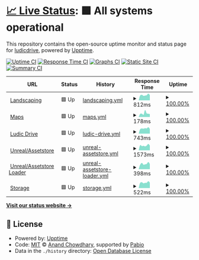 # [📈 Live Status](https://status.ludicdrive.com): <!--live status--> **🟩 All systems operational**

This repository contains the open-source uptime monitor and status page for [ludicdrive](https://status.ludicdrive.com), powered by [Upptime](https://github.com/upptime/upptime).

[![Uptime CI](https://github.com/ludicdrive/uptime-monitor/workflows/Uptime%20CI/badge.svg)](https://github.com/ludicdrive/uptime-monitor/actions?query=workflow%3A%22Uptime+CI%22)
[![Response Time CI](https://github.com/ludicdrive/uptime-monitor/workflows/Response%20Time%20CI/badge.svg)](https://github.com/ludicdrive/uptime-monitor/actions?query=workflow%3A%22Response+Time+CI%22)
[![Graphs CI](https://github.com/ludicdrive/uptime-monitor/workflows/Graphs%20CI/badge.svg)](https://github.com/ludicdrive/uptime-monitor/actions?query=workflow%3A%22Graphs+CI%22)
[![Static Site CI](https://github.com/ludicdrive/uptime-monitor/workflows/Static%20Site%20CI/badge.svg)](https://github.com/ludicdrive/uptime-monitor/actions?query=workflow%3A%22Static+Site+CI%22)
[![Summary CI](https://github.com/ludicdrive/uptime-monitor/workflows/Summary%20CI/badge.svg)](https://github.com/ludicdrive/uptime-monitor/actions?query=workflow%3A%22Summary+CI%22)

<!--start: status pages-->
<!-- This summary is generated by Upptime (https://github.com/upptime/upptime) -->
<!-- Do not edit this manually, your changes will be overwritten -->
<!-- prettier-ignore -->
| URL | Status | History | Response Time | Uptime |
| --- | ------ | ------- | ------------- | ------ |
| <img alt="" src="https://icons.duckduckgo.com/ip3/landscaping.ludicdrive.com.ico" height="13"> [Landscaping](https://landscaping.ludicdrive.com) | 🟩 Up | [landscaping.yml](https://github.com/ludicdrive/uptime-monitor/commits/HEAD/history/landscaping.yml) | <details><summary><img alt="Response time graph" src="./graphs/landscaping/response-time-week.png" height="20"> 812ms</summary><br><a href="https://status.ludicdrive.com/history/landscaping"><img alt="Response time 956" src="https://img.shields.io/endpoint?url=https%3A%2F%2Fraw.githubusercontent.com%2Fludicdrive%2Fuptime-monitor%2FHEAD%2Fapi%2Flandscaping%2Fresponse-time.json"></a><br><a href="https://status.ludicdrive.com/history/landscaping"><img alt="24-hour response time 778" src="https://img.shields.io/endpoint?url=https%3A%2F%2Fraw.githubusercontent.com%2Fludicdrive%2Fuptime-monitor%2FHEAD%2Fapi%2Flandscaping%2Fresponse-time-day.json"></a><br><a href="https://status.ludicdrive.com/history/landscaping"><img alt="7-day response time 812" src="https://img.shields.io/endpoint?url=https%3A%2F%2Fraw.githubusercontent.com%2Fludicdrive%2Fuptime-monitor%2FHEAD%2Fapi%2Flandscaping%2Fresponse-time-week.json"></a><br><a href="https://status.ludicdrive.com/history/landscaping"><img alt="30-day response time 841" src="https://img.shields.io/endpoint?url=https%3A%2F%2Fraw.githubusercontent.com%2Fludicdrive%2Fuptime-monitor%2FHEAD%2Fapi%2Flandscaping%2Fresponse-time-month.json"></a><br><a href="https://status.ludicdrive.com/history/landscaping"><img alt="1-year response time 956" src="https://img.shields.io/endpoint?url=https%3A%2F%2Fraw.githubusercontent.com%2Fludicdrive%2Fuptime-monitor%2FHEAD%2Fapi%2Flandscaping%2Fresponse-time-year.json"></a></details> | <details><summary><a href="https://status.ludicdrive.com/history/landscaping">100.00%</a></summary><a href="https://status.ludicdrive.com/history/landscaping"><img alt="All-time uptime 99.98%" src="https://img.shields.io/endpoint?url=https%3A%2F%2Fraw.githubusercontent.com%2Fludicdrive%2Fuptime-monitor%2FHEAD%2Fapi%2Flandscaping%2Fuptime.json"></a><br><a href="https://status.ludicdrive.com/history/landscaping"><img alt="24-hour uptime 100.00%" src="https://img.shields.io/endpoint?url=https%3A%2F%2Fraw.githubusercontent.com%2Fludicdrive%2Fuptime-monitor%2FHEAD%2Fapi%2Flandscaping%2Fuptime-day.json"></a><br><a href="https://status.ludicdrive.com/history/landscaping"><img alt="7-day uptime 100.00%" src="https://img.shields.io/endpoint?url=https%3A%2F%2Fraw.githubusercontent.com%2Fludicdrive%2Fuptime-monitor%2FHEAD%2Fapi%2Flandscaping%2Fuptime-week.json"></a><br><a href="https://status.ludicdrive.com/history/landscaping"><img alt="30-day uptime 100.00%" src="https://img.shields.io/endpoint?url=https%3A%2F%2Fraw.githubusercontent.com%2Fludicdrive%2Fuptime-monitor%2FHEAD%2Fapi%2Flandscaping%2Fuptime-month.json"></a><br><a href="https://status.ludicdrive.com/history/landscaping"><img alt="1-year uptime 99.98%" src="https://img.shields.io/endpoint?url=https%3A%2F%2Fraw.githubusercontent.com%2Fludicdrive%2Fuptime-monitor%2FHEAD%2Fapi%2Flandscaping%2Fuptime-year.json"></a></details>
| <img alt="" src="https://icons.duckduckgo.com/ip3/landscaping.ludicdrive.com.ico" height="13"> [Maps](https://maps.ludicdrive.com) | 🟩 Up | [maps.yml](https://github.com/ludicdrive/uptime-monitor/commits/HEAD/history/maps.yml) | <details><summary><img alt="Response time graph" src="./graphs/maps/response-time-week.png" height="20"> 178ms</summary><br><a href="https://status.ludicdrive.com/history/maps"><img alt="Response time 258" src="https://img.shields.io/endpoint?url=https%3A%2F%2Fraw.githubusercontent.com%2Fludicdrive%2Fuptime-monitor%2FHEAD%2Fapi%2Fmaps%2Fresponse-time.json"></a><br><a href="https://status.ludicdrive.com/history/maps"><img alt="24-hour response time 165" src="https://img.shields.io/endpoint?url=https%3A%2F%2Fraw.githubusercontent.com%2Fludicdrive%2Fuptime-monitor%2FHEAD%2Fapi%2Fmaps%2Fresponse-time-day.json"></a><br><a href="https://status.ludicdrive.com/history/maps"><img alt="7-day response time 178" src="https://img.shields.io/endpoint?url=https%3A%2F%2Fraw.githubusercontent.com%2Fludicdrive%2Fuptime-monitor%2FHEAD%2Fapi%2Fmaps%2Fresponse-time-week.json"></a><br><a href="https://status.ludicdrive.com/history/maps"><img alt="30-day response time 193" src="https://img.shields.io/endpoint?url=https%3A%2F%2Fraw.githubusercontent.com%2Fludicdrive%2Fuptime-monitor%2FHEAD%2Fapi%2Fmaps%2Fresponse-time-month.json"></a><br><a href="https://status.ludicdrive.com/history/maps"><img alt="1-year response time 258" src="https://img.shields.io/endpoint?url=https%3A%2F%2Fraw.githubusercontent.com%2Fludicdrive%2Fuptime-monitor%2FHEAD%2Fapi%2Fmaps%2Fresponse-time-year.json"></a></details> | <details><summary><a href="https://status.ludicdrive.com/history/maps">100.00%</a></summary><a href="https://status.ludicdrive.com/history/maps"><img alt="All-time uptime 99.99%" src="https://img.shields.io/endpoint?url=https%3A%2F%2Fraw.githubusercontent.com%2Fludicdrive%2Fuptime-monitor%2FHEAD%2Fapi%2Fmaps%2Fuptime.json"></a><br><a href="https://status.ludicdrive.com/history/maps"><img alt="24-hour uptime 100.00%" src="https://img.shields.io/endpoint?url=https%3A%2F%2Fraw.githubusercontent.com%2Fludicdrive%2Fuptime-monitor%2FHEAD%2Fapi%2Fmaps%2Fuptime-day.json"></a><br><a href="https://status.ludicdrive.com/history/maps"><img alt="7-day uptime 100.00%" src="https://img.shields.io/endpoint?url=https%3A%2F%2Fraw.githubusercontent.com%2Fludicdrive%2Fuptime-monitor%2FHEAD%2Fapi%2Fmaps%2Fuptime-week.json"></a><br><a href="https://status.ludicdrive.com/history/maps"><img alt="30-day uptime 100.00%" src="https://img.shields.io/endpoint?url=https%3A%2F%2Fraw.githubusercontent.com%2Fludicdrive%2Fuptime-monitor%2FHEAD%2Fapi%2Fmaps%2Fuptime-month.json"></a><br><a href="https://status.ludicdrive.com/history/maps"><img alt="1-year uptime 99.99%" src="https://img.shields.io/endpoint?url=https%3A%2F%2Fraw.githubusercontent.com%2Fludicdrive%2Fuptime-monitor%2FHEAD%2Fapi%2Fmaps%2Fuptime-year.json"></a></details>
| <img alt="" src="https://icons.duckduckgo.com/ip3/ludicdrive.com.ico" height="13"> [Ludic Drive](https://ludicdrive.com) | 🟩 Up | [ludic-drive.yml](https://github.com/ludicdrive/uptime-monitor/commits/HEAD/history/ludic-drive.yml) | <details><summary><img alt="Response time graph" src="./graphs/ludic-drive/response-time-week.png" height="20"> 743ms</summary><br><a href="https://status.ludicdrive.com/history/ludic-drive"><img alt="Response time 1190" src="https://img.shields.io/endpoint?url=https%3A%2F%2Fraw.githubusercontent.com%2Fludicdrive%2Fuptime-monitor%2FHEAD%2Fapi%2Fludic-drive%2Fresponse-time.json"></a><br><a href="https://status.ludicdrive.com/history/ludic-drive"><img alt="24-hour response time 783" src="https://img.shields.io/endpoint?url=https%3A%2F%2Fraw.githubusercontent.com%2Fludicdrive%2Fuptime-monitor%2FHEAD%2Fapi%2Fludic-drive%2Fresponse-time-day.json"></a><br><a href="https://status.ludicdrive.com/history/ludic-drive"><img alt="7-day response time 743" src="https://img.shields.io/endpoint?url=https%3A%2F%2Fraw.githubusercontent.com%2Fludicdrive%2Fuptime-monitor%2FHEAD%2Fapi%2Fludic-drive%2Fresponse-time-week.json"></a><br><a href="https://status.ludicdrive.com/history/ludic-drive"><img alt="30-day response time 814" src="https://img.shields.io/endpoint?url=https%3A%2F%2Fraw.githubusercontent.com%2Fludicdrive%2Fuptime-monitor%2FHEAD%2Fapi%2Fludic-drive%2Fresponse-time-month.json"></a><br><a href="https://status.ludicdrive.com/history/ludic-drive"><img alt="1-year response time 1190" src="https://img.shields.io/endpoint?url=https%3A%2F%2Fraw.githubusercontent.com%2Fludicdrive%2Fuptime-monitor%2FHEAD%2Fapi%2Fludic-drive%2Fresponse-time-year.json"></a></details> | <details><summary><a href="https://status.ludicdrive.com/history/ludic-drive">100.00%</a></summary><a href="https://status.ludicdrive.com/history/ludic-drive"><img alt="All-time uptime 99.97%" src="https://img.shields.io/endpoint?url=https%3A%2F%2Fraw.githubusercontent.com%2Fludicdrive%2Fuptime-monitor%2FHEAD%2Fapi%2Fludic-drive%2Fuptime.json"></a><br><a href="https://status.ludicdrive.com/history/ludic-drive"><img alt="24-hour uptime 100.00%" src="https://img.shields.io/endpoint?url=https%3A%2F%2Fraw.githubusercontent.com%2Fludicdrive%2Fuptime-monitor%2FHEAD%2Fapi%2Fludic-drive%2Fuptime-day.json"></a><br><a href="https://status.ludicdrive.com/history/ludic-drive"><img alt="7-day uptime 100.00%" src="https://img.shields.io/endpoint?url=https%3A%2F%2Fraw.githubusercontent.com%2Fludicdrive%2Fuptime-monitor%2FHEAD%2Fapi%2Fludic-drive%2Fuptime-week.json"></a><br><a href="https://status.ludicdrive.com/history/ludic-drive"><img alt="30-day uptime 100.00%" src="https://img.shields.io/endpoint?url=https%3A%2F%2Fraw.githubusercontent.com%2Fludicdrive%2Fuptime-monitor%2FHEAD%2Fapi%2Fludic-drive%2Fuptime-month.json"></a><br><a href="https://status.ludicdrive.com/history/ludic-drive"><img alt="1-year uptime 99.97%" src="https://img.shields.io/endpoint?url=https%3A%2F%2Fraw.githubusercontent.com%2Fludicdrive%2Fuptime-monitor%2FHEAD%2Fapi%2Fludic-drive%2Fuptime-year.json"></a></details>
| <img alt="" src="https://unrealassetstore.com/wp-content/uploads/2024/02/Square150x150Logo.png" height="13"> [Unreal/Assetstore](https://unrealassetstore.com) | 🟩 Up | [unreal-assetstore.yml](https://github.com/ludicdrive/uptime-monitor/commits/HEAD/history/unreal-assetstore.yml) | <details><summary><img alt="Response time graph" src="./graphs/unreal-assetstore/response-time-week.png" height="20"> 1573ms</summary><br><a href="https://status.ludicdrive.com/history/unreal-assetstore"><img alt="Response time 3648" src="https://img.shields.io/endpoint?url=https%3A%2F%2Fraw.githubusercontent.com%2Fludicdrive%2Fuptime-monitor%2FHEAD%2Fapi%2Funreal-assetstore%2Fresponse-time.json"></a><br><a href="https://status.ludicdrive.com/history/unreal-assetstore"><img alt="24-hour response time 1502" src="https://img.shields.io/endpoint?url=https%3A%2F%2Fraw.githubusercontent.com%2Fludicdrive%2Fuptime-monitor%2FHEAD%2Fapi%2Funreal-assetstore%2Fresponse-time-day.json"></a><br><a href="https://status.ludicdrive.com/history/unreal-assetstore"><img alt="7-day response time 1573" src="https://img.shields.io/endpoint?url=https%3A%2F%2Fraw.githubusercontent.com%2Fludicdrive%2Fuptime-monitor%2FHEAD%2Fapi%2Funreal-assetstore%2Fresponse-time-week.json"></a><br><a href="https://status.ludicdrive.com/history/unreal-assetstore"><img alt="30-day response time 1545" src="https://img.shields.io/endpoint?url=https%3A%2F%2Fraw.githubusercontent.com%2Fludicdrive%2Fuptime-monitor%2FHEAD%2Fapi%2Funreal-assetstore%2Fresponse-time-month.json"></a><br><a href="https://status.ludicdrive.com/history/unreal-assetstore"><img alt="1-year response time 3648" src="https://img.shields.io/endpoint?url=https%3A%2F%2Fraw.githubusercontent.com%2Fludicdrive%2Fuptime-monitor%2FHEAD%2Fapi%2Funreal-assetstore%2Fresponse-time-year.json"></a></details> | <details><summary><a href="https://status.ludicdrive.com/history/unreal-assetstore">100.00%</a></summary><a href="https://status.ludicdrive.com/history/unreal-assetstore"><img alt="All-time uptime 99.92%" src="https://img.shields.io/endpoint?url=https%3A%2F%2Fraw.githubusercontent.com%2Fludicdrive%2Fuptime-monitor%2FHEAD%2Fapi%2Funreal-assetstore%2Fuptime.json"></a><br><a href="https://status.ludicdrive.com/history/unreal-assetstore"><img alt="24-hour uptime 100.00%" src="https://img.shields.io/endpoint?url=https%3A%2F%2Fraw.githubusercontent.com%2Fludicdrive%2Fuptime-monitor%2FHEAD%2Fapi%2Funreal-assetstore%2Fuptime-day.json"></a><br><a href="https://status.ludicdrive.com/history/unreal-assetstore"><img alt="7-day uptime 100.00%" src="https://img.shields.io/endpoint?url=https%3A%2F%2Fraw.githubusercontent.com%2Fludicdrive%2Fuptime-monitor%2FHEAD%2Fapi%2Funreal-assetstore%2Fuptime-week.json"></a><br><a href="https://status.ludicdrive.com/history/unreal-assetstore"><img alt="30-day uptime 100.00%" src="https://img.shields.io/endpoint?url=https%3A%2F%2Fraw.githubusercontent.com%2Fludicdrive%2Fuptime-monitor%2FHEAD%2Fapi%2Funreal-assetstore%2Fuptime-month.json"></a><br><a href="https://status.ludicdrive.com/history/unreal-assetstore"><img alt="1-year uptime 99.92%" src="https://img.shields.io/endpoint?url=https%3A%2F%2Fraw.githubusercontent.com%2Fludicdrive%2Fuptime-monitor%2FHEAD%2Fapi%2Funreal-assetstore%2Fuptime-year.json"></a></details>
| <img alt="" src="https://unrealassetstore.com/wp-content/uploads/2024/02/Square150x150Logo.png" height="13"> [Unreal/Assetstore Loader](https://amm.assetstore-ue.com/user/ready) | 🟩 Up | [unreal-assetstore-loader.yml](https://github.com/ludicdrive/uptime-monitor/commits/HEAD/history/unreal-assetstore-loader.yml) | <details><summary><img alt="Response time graph" src="./graphs/unreal-assetstore-loader/response-time-week.png" height="20"> 398ms</summary><br><a href="https://status.ludicdrive.com/history/unreal-assetstore-loader"><img alt="Response time 793" src="https://img.shields.io/endpoint?url=https%3A%2F%2Fraw.githubusercontent.com%2Fludicdrive%2Fuptime-monitor%2FHEAD%2Fapi%2Funreal-assetstore-loader%2Fresponse-time.json"></a><br><a href="https://status.ludicdrive.com/history/unreal-assetstore-loader"><img alt="24-hour response time 336" src="https://img.shields.io/endpoint?url=https%3A%2F%2Fraw.githubusercontent.com%2Fludicdrive%2Fuptime-monitor%2FHEAD%2Fapi%2Funreal-assetstore-loader%2Fresponse-time-day.json"></a><br><a href="https://status.ludicdrive.com/history/unreal-assetstore-loader"><img alt="7-day response time 398" src="https://img.shields.io/endpoint?url=https%3A%2F%2Fraw.githubusercontent.com%2Fludicdrive%2Fuptime-monitor%2FHEAD%2Fapi%2Funreal-assetstore-loader%2Fresponse-time-week.json"></a><br><a href="https://status.ludicdrive.com/history/unreal-assetstore-loader"><img alt="30-day response time 433" src="https://img.shields.io/endpoint?url=https%3A%2F%2Fraw.githubusercontent.com%2Fludicdrive%2Fuptime-monitor%2FHEAD%2Fapi%2Funreal-assetstore-loader%2Fresponse-time-month.json"></a><br><a href="https://status.ludicdrive.com/history/unreal-assetstore-loader"><img alt="1-year response time 793" src="https://img.shields.io/endpoint?url=https%3A%2F%2Fraw.githubusercontent.com%2Fludicdrive%2Fuptime-monitor%2FHEAD%2Fapi%2Funreal-assetstore-loader%2Fresponse-time-year.json"></a></details> | <details><summary><a href="https://status.ludicdrive.com/history/unreal-assetstore-loader">100.00%</a></summary><a href="https://status.ludicdrive.com/history/unreal-assetstore-loader"><img alt="All-time uptime 99.92%" src="https://img.shields.io/endpoint?url=https%3A%2F%2Fraw.githubusercontent.com%2Fludicdrive%2Fuptime-monitor%2FHEAD%2Fapi%2Funreal-assetstore-loader%2Fuptime.json"></a><br><a href="https://status.ludicdrive.com/history/unreal-assetstore-loader"><img alt="24-hour uptime 100.00%" src="https://img.shields.io/endpoint?url=https%3A%2F%2Fraw.githubusercontent.com%2Fludicdrive%2Fuptime-monitor%2FHEAD%2Fapi%2Funreal-assetstore-loader%2Fuptime-day.json"></a><br><a href="https://status.ludicdrive.com/history/unreal-assetstore-loader"><img alt="7-day uptime 100.00%" src="https://img.shields.io/endpoint?url=https%3A%2F%2Fraw.githubusercontent.com%2Fludicdrive%2Fuptime-monitor%2FHEAD%2Fapi%2Funreal-assetstore-loader%2Fuptime-week.json"></a><br><a href="https://status.ludicdrive.com/history/unreal-assetstore-loader"><img alt="30-day uptime 100.00%" src="https://img.shields.io/endpoint?url=https%3A%2F%2Fraw.githubusercontent.com%2Fludicdrive%2Fuptime-monitor%2FHEAD%2Fapi%2Funreal-assetstore-loader%2Fuptime-month.json"></a><br><a href="https://status.ludicdrive.com/history/unreal-assetstore-loader"><img alt="1-year uptime 99.92%" src="https://img.shields.io/endpoint?url=https%3A%2F%2Fraw.githubusercontent.com%2Fludicdrive%2Fuptime-monitor%2FHEAD%2Fapi%2Funreal-assetstore-loader%2Fuptime-year.json"></a></details>
| <img alt="" src="https://icons.duckduckgo.com/ip3/cloud.ludicdrive.com.ico" height="13"> [Storage](https://cloud.ludicdrive.com) | 🟩 Up | [storage.yml](https://github.com/ludicdrive/uptime-monitor/commits/HEAD/history/storage.yml) | <details><summary><img alt="Response time graph" src="./graphs/storage/response-time-week.png" height="20"> 522ms</summary><br><a href="https://status.ludicdrive.com/history/storage"><img alt="Response time 584" src="https://img.shields.io/endpoint?url=https%3A%2F%2Fraw.githubusercontent.com%2Fludicdrive%2Fuptime-monitor%2FHEAD%2Fapi%2Fstorage%2Fresponse-time.json"></a><br><a href="https://status.ludicdrive.com/history/storage"><img alt="24-hour response time 450" src="https://img.shields.io/endpoint?url=https%3A%2F%2Fraw.githubusercontent.com%2Fludicdrive%2Fuptime-monitor%2FHEAD%2Fapi%2Fstorage%2Fresponse-time-day.json"></a><br><a href="https://status.ludicdrive.com/history/storage"><img alt="7-day response time 522" src="https://img.shields.io/endpoint?url=https%3A%2F%2Fraw.githubusercontent.com%2Fludicdrive%2Fuptime-monitor%2FHEAD%2Fapi%2Fstorage%2Fresponse-time-week.json"></a><br><a href="https://status.ludicdrive.com/history/storage"><img alt="30-day response time 578" src="https://img.shields.io/endpoint?url=https%3A%2F%2Fraw.githubusercontent.com%2Fludicdrive%2Fuptime-monitor%2FHEAD%2Fapi%2Fstorage%2Fresponse-time-month.json"></a><br><a href="https://status.ludicdrive.com/history/storage"><img alt="1-year response time 584" src="https://img.shields.io/endpoint?url=https%3A%2F%2Fraw.githubusercontent.com%2Fludicdrive%2Fuptime-monitor%2FHEAD%2Fapi%2Fstorage%2Fresponse-time-year.json"></a></details> | <details><summary><a href="https://status.ludicdrive.com/history/storage">100.00%</a></summary><a href="https://status.ludicdrive.com/history/storage"><img alt="All-time uptime 100.00%" src="https://img.shields.io/endpoint?url=https%3A%2F%2Fraw.githubusercontent.com%2Fludicdrive%2Fuptime-monitor%2FHEAD%2Fapi%2Fstorage%2Fuptime.json"></a><br><a href="https://status.ludicdrive.com/history/storage"><img alt="24-hour uptime 100.00%" src="https://img.shields.io/endpoint?url=https%3A%2F%2Fraw.githubusercontent.com%2Fludicdrive%2Fuptime-monitor%2FHEAD%2Fapi%2Fstorage%2Fuptime-day.json"></a><br><a href="https://status.ludicdrive.com/history/storage"><img alt="7-day uptime 100.00%" src="https://img.shields.io/endpoint?url=https%3A%2F%2Fraw.githubusercontent.com%2Fludicdrive%2Fuptime-monitor%2FHEAD%2Fapi%2Fstorage%2Fuptime-week.json"></a><br><a href="https://status.ludicdrive.com/history/storage"><img alt="30-day uptime 100.00%" src="https://img.shields.io/endpoint?url=https%3A%2F%2Fraw.githubusercontent.com%2Fludicdrive%2Fuptime-monitor%2FHEAD%2Fapi%2Fstorage%2Fuptime-month.json"></a><br><a href="https://status.ludicdrive.com/history/storage"><img alt="1-year uptime 100.00%" src="https://img.shields.io/endpoint?url=https%3A%2F%2Fraw.githubusercontent.com%2Fludicdrive%2Fuptime-monitor%2FHEAD%2Fapi%2Fstorage%2Fuptime-year.json"></a></details>

<!--end: status pages-->

[**Visit our status website →**](https://status.ludicdrive.com)

## 📄 License

- Powered by: [Upptime](https://github.com/upptime/upptime)
- Code: [MIT](./LICENSE) © [Anand Chowdhary](https://anandchowdhary.com), supported by [Pabio](https://pabio.com)
- Data in the `./history` directory: [Open Database License](https://opendatacommons.org/licenses/odbl/1-0/)
